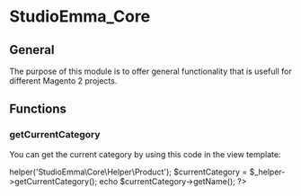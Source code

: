 # StudioEmma_Core

## General

The purpose of this module is to offer general functionality that is usefull for different Magento 2 projects.

## Functions

### getCurrentCategory

You can get the current category by using this code in the view template:

<?php
$_helper = $this->helper('StudioEmma\Core\Helper\Product');
$currentCategory = $_helper->getCurrentCategory();

echo $currentCategory->getName();
?>